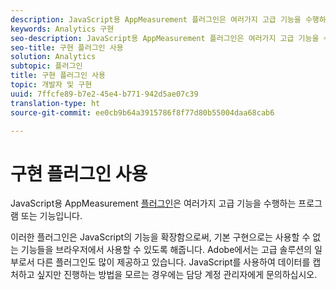```yaml
---
description: JavaScript용 AppMeasurement 플러그인은 여러가지 고급 기능을 수행하는 프로그램 또는 기능입니다.
keywords: Analytics 구현
seo-description: JavaScript용 AppMeasurement 플러그인은 여러가지 고급 기능을 수행하는 프로그램 또는 기능입니다.
seo-title: 구현 플러그인 사용
solution: Analytics
subtopic: 플러그인
title: 구현 플러그인 사용
topic: 개발자 및 구현
uuid: 7ffcfe89-b7e2-45e4-b771-942d5ae07c39
translation-type: ht
source-git-commit: ee0cb9b64a3915786f8f77d80b55004daa68cab6

---
```



# 구현 플러그인 사용

JavaScript용 AppMeasurement [플러그인](/help/implement/js-implementation/c-appmeasurement-js/plugins-support.md)은 여러가지 고급 기능을 수행하는 프로그램 또는 기능입니다.

이러한 플러그인은 JavaScript의 기능을 확장함으로써, 기본 구현으로는 사용할 수 없는 기능들을 브라우저에서 사용할 수 있도록 해줍니다. Adobe에서는 고급 솔루션의 일부로서 다른 플러그인도 많이 제공하고 있습니다. JavaScript를 사용하여 데이터를 캡처하고 싶지만 진행하는 방법을 모르는 경우에는 담당 계정 관리자에게 문의하십시오.

